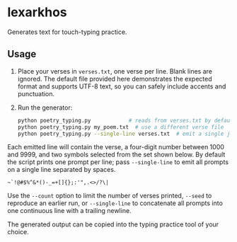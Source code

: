 # lexarkhos

Generates text for touch-typing practice.

## Usage

1. Place your verses in `verses.txt`, one verse per line. Blank lines are
   ignored. The default file provided here demonstrates the expected format and
   supports UTF-8 text, so you can safely include accents and punctuation.
2. Run the generator:

   ```bash
   python poetry_typing.py            # reads from verses.txt by default
   python poetry_typing.py my_poem.txt  # use a different verse file
   python poetry_typing.py --single-line verses.txt  # emit a single joined line
   ```

Each emitted line will contain the verse, a four-digit number between 1000 and
9999, and two symbols selected from the set shown below. By default the script
prints one prompt per line; pass `--single-line` to emit all prompts on a single
line separated by spaces.

```
~`!@#$%^&*()-_=+[]{};:'",.<>/?\|
```

Use the `--count` option to limit the number of verses printed, `--seed` to
reproduce an earlier run, or `--single-line` to concatenate all prompts into one
continuous line with a trailing newline.

The generated output can be copied into the typing practice tool of your
choice.
